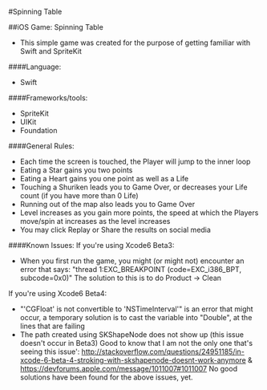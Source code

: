 #Spinning Table

##iOS Game: Spinning Table
* This simple game was created for the purpose of getting familiar with Swift and SpriteKit

####Language:
* Swift

####Frameworks/tools:
* SpriteKit
* UIKit
* Foundation

####General Rules:
* Each time the screen is touched, the Player will jump to the inner loop
* Eating a Star gains you two points
* Eating a Heart gains you one point as well as a Life
* Touching a Shuriken leads you to Game Over, or decreases your Life count (if you have more than 0 Life)
* Running out of the map also leads you to Game Over
* Level increases as you gain more points, the speed at which the Players move/spin at increases as the level increases
* You may click Replay or Share the results on social media

####Known Issues:
If you're using Xcode6 Beta3:
* When you first run the game, you might (or might not) encounter an error that says: "thread 1:EXC_BREAKPOINT (code=EXC_i386_BPT, subcode=0x0)" 
The solution to this is to do Product -> Clean

If you're using Xcode6 Beta4:
* "'CGFloat' is not convertible to 'NSTimeInterval'" is an error that might occur, a temporary solution is to cast the variable into "Double", at the lines that are failing
* The path created using SKShapeNode does not show up (this issue doesn't occur in Beta3)
Good to know that I am not the only one that's seeing this issue': http://stackoverflow.com/questions/24951185/in-xcode-6-beta-4-stroking-with-skshapenode-doesnt-work-anymore & https://devforums.apple.com/message/1011007#1011007
No good solutions have been found for the above issues, yet.